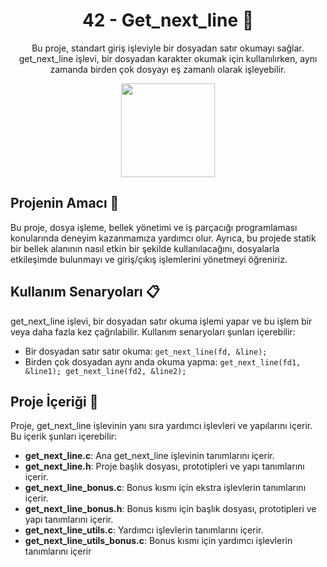 <!-- Proje Başlığı -->
<h1 align="center">42 - Get_next_line 📄</h1>

<!-- Proje Açıklaması -->
<p align="center">
Bu proje, standart giriş işleviyle bir dosyadan satır okumayı sağlar. get_next_line işlevi, bir dosyadan karakter okumak için kullanılırken, aynı zamanda birden çok dosyayı eş zamanlı olarak işleyebilir.
</p>

<!-- Proje Logosu veya Görseli -->
<p align="center">
  <a target="blank"><img src="https://i.hizliresim.com/pjpsbji.png" height="150" width="150" /></a>
</p>

## Projenin Amacı 🎯

Bu proje, dosya işleme, bellek yönetimi ve iş parçacığı programlaması konularında deneyim kazanmamıza yardımcı olur. Ayrıca, bu projede statik bir bellek alanının nasıl etkin bir şekilde kullanılacağını, dosyalarla etkileşimde bulunmayı ve giriş/çıkış işlemlerini yönetmeyi öğreniriz.

## Kullanım Senaryoları 📋

get_next_line işlevi, bir dosyadan satır okuma işlemi yapar ve bu işlem bir veya daha fazla kez çağrılabilir. Kullanım senaryoları şunları içerebilir:

- Bir dosyadan satır satır okuma: `get_next_line(fd, &line);`
- Birden çok dosyadan aynı anda okuma yapma: `get_next_line(fd1, &line1); get_next_line(fd2, &line2);`

## Proje İçeriği 📂

Proje, get_next_line işlevinin yanı sıra yardımcı işlevleri ve yapılarını içerir. Bu içerik şunları içerebilir:

- **get_next_line.c**: Ana get_next_line işlevinin tanımlarını içerir.
- **get_next_line.h**: Proje başlık dosyası, prototipleri ve yapı tanımlarını içerir.
- **get_next_line_bonus.c**: Bonus kısmı için ekstra işlevlerin tanımlarını içerir.
- **get_next_line_bonus.h**: Bonus kısmı için başlık dosyası, prototipleri ve yapı tanımlarını içerir.
- **get_next_line_utils.c**: Yardımcı işlevlerin tanımlarını içerir.
- **get_next_line_utils_bonus.c**: Bonus kısmı için yardımcı işlevlerin tanımlarını içerir
